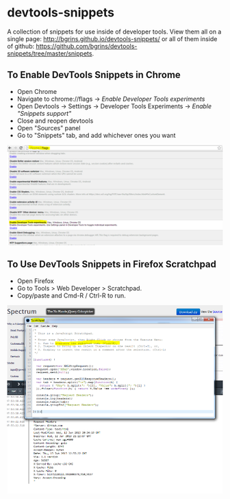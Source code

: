 devtools-snippets
=================

A collection of snippets for use inside of developer tools.  View them all on a single page: http://bgrins.github.io/devtools-snippets/ or all of them inside of github: https://github.com/bgrins/devtools-snippets/tree/master/snippets.

## To Enable DevTools Snippets in Chrome

* Open Chrome
* Navigate to chrome://flags -> *Enable Developer Tools experiments*
* Open Devtools -> Settings -> Developer Tools Experiments -> *Enable "Snippets support"*
* Close and reopen devtools
* Open "Sources" panel
* Go to "Snippets" tab, and add whichever ones you want

![Chrome Flags](screenshots/chrome-flags.png)



## To Use DevTools Snippets in Firefox Scratchpad

* Open Firefox
* Go to Tools > Web Developer > Scratchpad.
* Copy/paste and Cmd-R / Ctrl-R to run.

![Firefox Scratchpad](screenshots/firefox-scratchpad.png)
